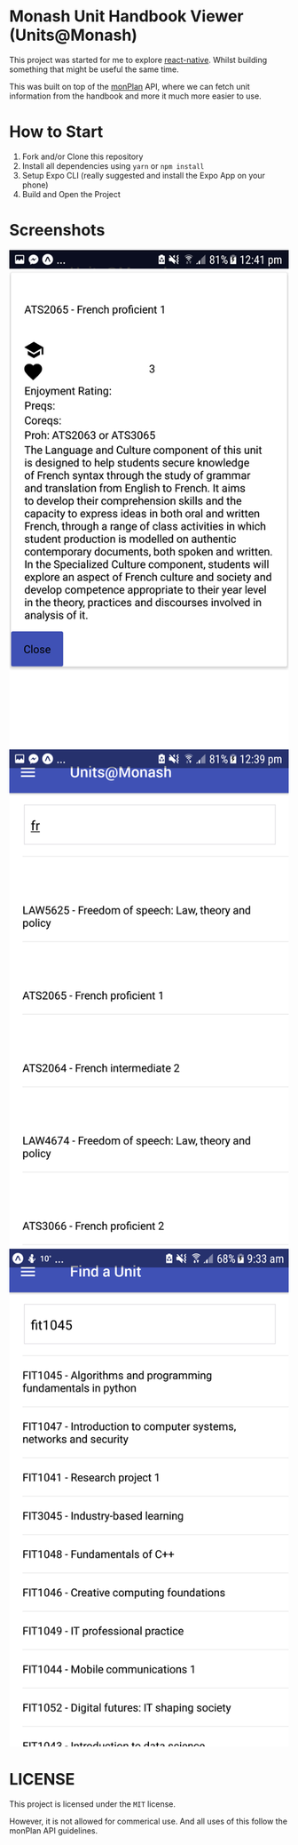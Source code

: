 # Monash Unit Handbook Viewer (Units@Monash)

This project was started for me to explore [react-native](www.reactnative.com). Whilst building something that might be useful the same time.

This was built on top of the [monPlan](https://monashunitplanner.github.io) API, where we can fetch unit information from the handbook and more it much more easier to use.

# How to Start
1. Fork and/or Clone this repository
2. Install all dependencies using `yarn` or `npm install`
3. Setup Expo CLI (really suggested and install the Expo App on your phone)
4. Build and Open the Project

# Screenshots
![screen1](/images/screenshot1.png)
![screen2](/images/screenshot2.png)
![screen3](/images/screenshot3.png)

# LICENSE
This project is licensed under the `MIT` license. 

However, it is not allowed for commerical use. And all uses of this follow the monPlan API guidelines.

